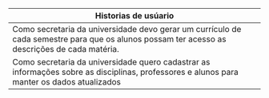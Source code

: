 | Historias de usúario  |
| ------------------- |
|  Como secretaria da universidade  devo gerar um currículo de  cada semestre para que os alunos possam ter acesso as descrições de cada matéria.  |
|  Como secretaria da universidade  quero cadastrar as informações sobre as disciplinas, professores e alunos para manter os dados atualizados  |
